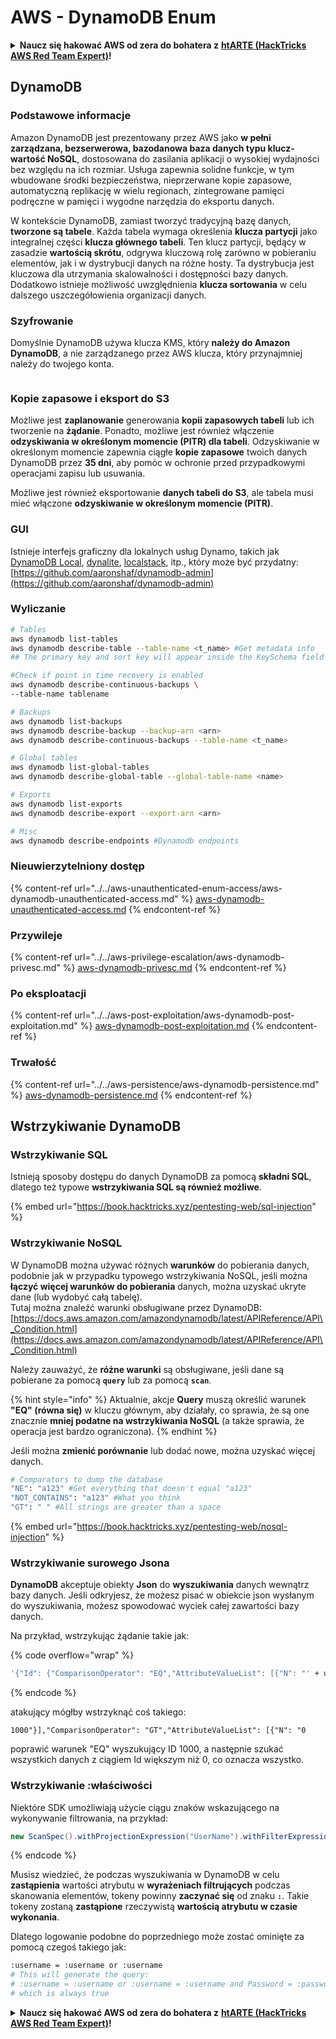 # AWS - DynamoDB Enum

<details>

<summary><strong>Naucz się hakować AWS od zera do bohatera z</strong> <a href="https://training.hacktricks.xyz/courses/arte"><strong>htARTE (HackTricks AWS Red Team Expert)</strong></a><strong>!</strong></summary>

Inne sposoby wsparcia HackTricks:

* Jeśli chcesz zobaczyć swoją **firmę reklamowaną w HackTricks** lub **pobrać HackTricks w formacie PDF**, sprawdź [**PLAN SUBSKRYPCJI**](https://github.com/sponsors/carlospolop)!
* Zdobądź [**oficjalne gadżety PEASS & HackTricks**](https://peass.creator-spring.com)
* Odkryj [**Rodzinę PEASS**](https://opensea.io/collection/the-peass-family), naszą kolekcję ekskluzywnych [**NFT**](https://opensea.io/collection/the-peass-family)
* **Dołącz do** 💬 [**grupy Discord**](https://discord.gg/hRep4RUj7f) lub [**grupy telegramowej**](https://t.me/peass) lub **śledź** nas na **Twitterze** 🐦 [**@hacktricks_live**](https://twitter.com/hacktricks_live)**.**
* **Podziel się swoimi sztuczkami hakerskimi, przesyłając PR-y do** [**HackTricks**](https://github.com/carlospolop/hacktricks) i [**HackTricks Cloud**](https://github.com/carlospolop/hacktricks-cloud) github repos.

</details>

## DynamoDB

### Podstawowe informacje

Amazon DynamoDB jest prezentowany przez AWS jako **w pełni zarządzana, bezserwerowa, bazodanowa baza danych typu klucz-wartość NoSQL**, dostosowana do zasilania aplikacji o wysokiej wydajności bez względu na ich rozmiar. Usługa zapewnia solidne funkcje, w tym wbudowane środki bezpieczeństwa, nieprzerwane kopie zapasowe, automatyczną replikację w wielu regionach, zintegrowane pamięci podręczne w pamięci i wygodne narzędzia do eksportu danych.

W kontekście DynamoDB, zamiast tworzyć tradycyjną bazę danych, **tworzone są tabele**. Każda tabela wymaga określenia **klucza partycji** jako integralnej części **klucza głównego tabeli**. Ten klucz partycji, będący w zasadzie **wartością skrótu**, odgrywa kluczową rolę zarówno w pobieraniu elementów, jak i w dystrybucji danych na różne hosty. Ta dystrybucja jest kluczowa dla utrzymania skalowalności i dostępności bazy danych. Dodatkowo istnieje możliwość uwzględnienia **klucza sortowania** w celu dalszego uszczegółowienia organizacji danych.


### Szyfrowanie

Domyślnie DynamoDB używa klucza KMS, który **należy do Amazon DynamoDB**, a nie zarządzanego przez AWS klucza, który przynajmniej należy do twojego konta.

<figure><img src="https://lh4.googleusercontent.com/JjtNS7aA-_GRMgZb4v93jWEQJi6DQdUPq0FEpzZPdeyCeNoG05p0NJiV9Zs-ULs_-Tfjmx0W1ZgsE2Ui2ljo7D-1a87Xny-gpLVQO0XmXdFoph9ci1RepbVNwaCe9oPruEZSEDxGTxF5dIv6pW1WpT6kWA=s2048" alt=""><figcaption></figcaption></figure>

### Kopie zapasowe i eksport do S3

Możliwe jest **zaplanowanie** generowania **kopii zapasowych tabeli** lub ich tworzenie na **żądanie**. Ponadto, możliwe jest również włączenie **odzyskiwania w określonym momencie (PITR) dla tabeli**. Odzyskiwanie w określonym momencie zapewnia ciągłe **kopie zapasowe** twoich danych DynamoDB przez **35 dni**, aby pomóc w ochronie przed przypadkowymi operacjami zapisu lub usuwania.

Możliwe jest również eksportowanie **danych tabeli do S3**, ale tabela musi mieć włączone **odzyskiwanie w określonym momencie (PITR)**.

### GUI

Istnieje interfejs graficzny dla lokalnych usług Dynamo, takich jak [DynamoDB Local](https://aws.amazon.com/blogs/aws/dynamodb-local-for-desktop-development/), [dynalite](https://github.com/mhart/dynalite), [localstack](https://github.com/localstack/localstack), itp., który może być przydatny: [https://github.com/aaronshaf/dynamodb-admin](https://github.com/aaronshaf/dynamodb-admin)

### Wyliczanie
```bash
# Tables
aws dynamodb list-tables
aws dynamodb describe-table --table-name <t_name> #Get metadata info
## The primary key and sort key will appear inside the KeySchema field

#Check if point in time recovery is enabled
aws dynamodb describe-continuous-backups \
--table-name tablename

# Backups
aws dynamodb list-backups
aws dynamodb describe-backup --backup-arn <arn>
aws dynamodb describe-continuous-backups --table-name <t_name>

# Global tables
aws dynamodb list-global-tables
aws dynamodb describe-global-table --global-table-name <name>

# Exports
aws dynamodb list-exports
aws dynamodb describe-export --export-arn <arn>

# Misc
aws dynamodb describe-endpoints #Dynamodb endpoints
```
### Nieuwierzytelniony dostęp

{% content-ref url="../../aws-unauthenticated-enum-access/aws-dynamodb-unauthenticated-access.md" %}
[aws-dynamodb-unauthenticated-access.md](../../aws-unauthenticated-enum-access/aws-dynamodb-unauthenticated-access.md)
{% endcontent-ref %}

### Przywileje

{% content-ref url="../../aws-privilege-escalation/aws-dynamodb-privesc.md" %}
[aws-dynamodb-privesc.md](../../aws-privilege-escalation/aws-dynamodb-privesc.md)
{% endcontent-ref %}

### Po eksploatacji

{% content-ref url="../../aws-post-exploitation/aws-dynamodb-post-exploitation.md" %}
[aws-dynamodb-post-exploitation.md](../../aws-post-exploitation/aws-dynamodb-post-exploitation.md)
{% endcontent-ref %}

### Trwałość

{% content-ref url="../../aws-persistence/aws-dynamodb-persistence.md" %}
[aws-dynamodb-persistence.md](../../aws-persistence/aws-dynamodb-persistence.md)
{% endcontent-ref %}

## Wstrzykiwanie DynamoDB

### Wstrzykiwanie SQL

Istnieją sposoby dostępu do danych DynamoDB za pomocą **składni SQL**, dlatego też typowe **wstrzykiwania SQL są również możliwe**.

{% embed url="https://book.hacktricks.xyz/pentesting-web/sql-injection" %}

### Wstrzykiwanie NoSQL

W DynamoDB można używać różnych **warunków** do pobierania danych, podobnie jak w przypadku typowego wstrzykiwania NoSQL, jeśli można **łączyć więcej warunków do pobierania** danych, można uzyskać ukryte dane (lub wydobyć całą tabelę).\
Tutaj można znaleźć warunki obsługiwane przez DynamoDB: [https://docs.aws.amazon.com/amazondynamodb/latest/APIReference/API\_Condition.html](https://docs.aws.amazon.com/amazondynamodb/latest/APIReference/API\_Condition.html)

Należy zauważyć, że **różne warunki** są obsługiwane, jeśli dane są pobierane za pomocą **`query`** lub za pomocą **`scan`**.

{% hint style="info" %}
Aktualnie, akcje **Query** muszą określić warunek **"EQ" (równa się)** w kluczu głównym, aby działały, co sprawia, że są one znacznie **mniej podatne na wstrzykiwania NoSQL** (a także sprawia, że operacja jest bardzo ograniczona).
{% endhint %}

Jeśli można **zmienić porównanie** lub dodać nowe, można uzyskać więcej danych.
```bash
# Comparators to dump the database
"NE": "a123" #Get everything that doesn't equal "a123"
"NOT_CONTAINS": "a123" #What you think
"GT": " " #All strings are greater than a space
```
{% embed url="https://book.hacktricks.xyz/pentesting-web/nosql-injection" %}

### Wstrzykiwanie surowego Jsona

**DynamoDB** akceptuje obiekty **Json** do **wyszukiwania** danych wewnątrz bazy danych. Jeśli odkryjesz, że możesz pisać w obiekcie json wysłanym do wyszukiwania, możesz spowodować wyciek całej zawartości bazy danych.

Na przykład, wstrzykując żądanie takie jak:

{% code overflow="wrap" %}
```bash
'{"Id": {"ComparisonOperator": "EQ","AttributeValueList": [{"N": "' + user_input + '"}]}}'
```
{% endcode %}

atakujący mógłby wstrzyknąć coś takiego:

`1000"}],"ComparisonOperator": "GT","AttributeValueList": [{"N": "0`

poprawić warunek "EQ" wyszukujący ID 1000, a następnie szukać wszystkich danych z ciągiem Id większym niż 0, co oznacza wszystko.

### Wstrzykiwanie :właściwości

Niektóre SDK umożliwiają użycie ciągu znaków wskazującego na wykonywanie filtrowania, na przykład:
```java
new ScanSpec().withProjectionExpression("UserName").withFilterExpression(user_input+" = :username and Password = :password").withValueMap(valueMap)
```
{% endcode %}

Musisz wiedzieć, że podczas wyszukiwania w DynamoDB w celu **zastąpienia** wartości atrybutu w **wyrażeniach filtrujących** podczas skanowania elementów, tokeny powinny **zaczynać się** od znaku **`:`**. Takie tokeny zostaną **zastąpione** rzeczywistą **wartością atrybutu w czasie wykonania**.

Dlatego logowanie podobne do poprzedniego może zostać ominięte za pomocą czegoś takiego jak:
```bash
:username = :username or :username
# This will generate the query:
# :username = :username or :username = :username and Password = :password
# which is always true
```
<details>

<summary><strong>Naucz się hakować AWS od zera do bohatera z</strong> <a href="https://training.hacktricks.xyz/courses/arte"><strong>htARTE (HackTricks AWS Red Team Expert)</strong></a><strong>!</strong></summary>

Inne sposoby wsparcia HackTricks:

* Jeśli chcesz zobaczyć swoją **firmę reklamowaną w HackTricks** lub **pobrać HackTricks w formacie PDF**, sprawdź [**PLAN SUBSKRYPCJI**](https://github.com/sponsors/carlospolop)!
* Zdobądź [**oficjalne gadżety PEASS & HackTricks**](https://peass.creator-spring.com)
* Odkryj [**Rodzinę PEASS**](https://opensea.io/collection/the-peass-family), naszą kolekcję ekskluzywnych [**NFT**](https://opensea.io/collection/the-peass-family)
* **Dołącz do** 💬 [**grupy Discord**](https://discord.gg/hRep4RUj7f) lub [**grupy telegramowej**](https://t.me/peass) lub **śledź** nas na **Twitterze** 🐦 [**@hacktricks_live**](https://twitter.com/hacktricks_live)**.**
* **Podziel się swoimi sztuczkami hakerskimi, przesyłając PR-y do** [**HackTricks**](https://github.com/carlospolop/hacktricks) i [**HackTricks Cloud**](https://github.com/carlospolop/hacktricks-cloud) repozytoriów github.

</details>
